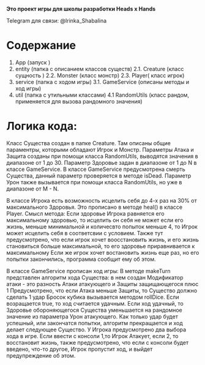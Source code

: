 **Это проект игры для школы разработки Heads x Hands**

Telegram для связи: @Irinka_Shabalina 
# Содержание  
1. App (запуск  )
2. entity (папка с описанием классов существ)
2.1. Creature (класс сущность )
2.2. Monster (класс монстр)
2.3. Player( класс игрок)
3. service (папка с ходом игры)
3.1. GameService (описаны методы и ход игры)
4. util (папка с утильными классами)
4.1 RandomUtils (класс рандом, применяется для вызова рандомного значения)

# Логика кода:
Класс Существа создан в папке Creature. Там описаны общие параментры, которыми обладают Игрок и Монстр.
Параметры Атака и Защита созданы при помощи класса RandomUtils, выводятся значения в диапазоне от 1 до 30.
Параметр Здоровье задан в диапазоне от 1 до N в классе GameService. 
В классе GameService предусмотрена смерть Существа, данный параметр проверяется в методе isDead. 
Параметр Урон также вызывается при помощи класса RandomUtils, но уже в диапазоне от M - N. 


В классе Игрока есть возможность исцелить себя  до 4-х раз на 30% от максимального Здоровья.
Это прописано в методе heal() в классе Player.
Смысл метода:
Если здоровье Игрока равняется его максимальному здоровью, то исцелить он себя не может
если его жизнь, меньше минимальной и количесвто попыток меньше 4, то Игрок может исцелить себя в соответсвии с условием.
Также тут предусмотрено, что если игрок хочет воосстановить жизнь, и его жизнь становиться больше максимальной, то его здоровье приравнивается к максимальному 
Если же игрок хочет востановить жизнь еще раз, но его попытки закончились, программа сообщит ему об этом.

В классе GameService прописан ход игры:
В методе makeTurn представлен алгоритм хода Существа:
в нем создан Модификатор атаки - это разность Атаки атакующего и Защиты защищающегося плюс 1
Предусмотрено, что если Атака меньше Защиты, то Существо должно сделать 1 удар
Бросок кубика вызывается методом rollDice.
Если возращается true, то ход считается удачным.
Если ход удачный, то Здоровье обороняющегося Существа уменьшается на рандомное значение из параметра Урон атакующего.
Как только удар будет успешный, или закончатся попытки, алгоритм прекращается и ход делает следующее Существо.
У Игрока предусмотрено два выбора хода в игре.
Если ввести с консоли 1,то Игрок Атакует, 
если 2, то восстановит жизнь,
также предусмотрено, что если с консоли будет введено, что-то другое, Игрок пропустит ход, и выйдет предупреждение об этом.



